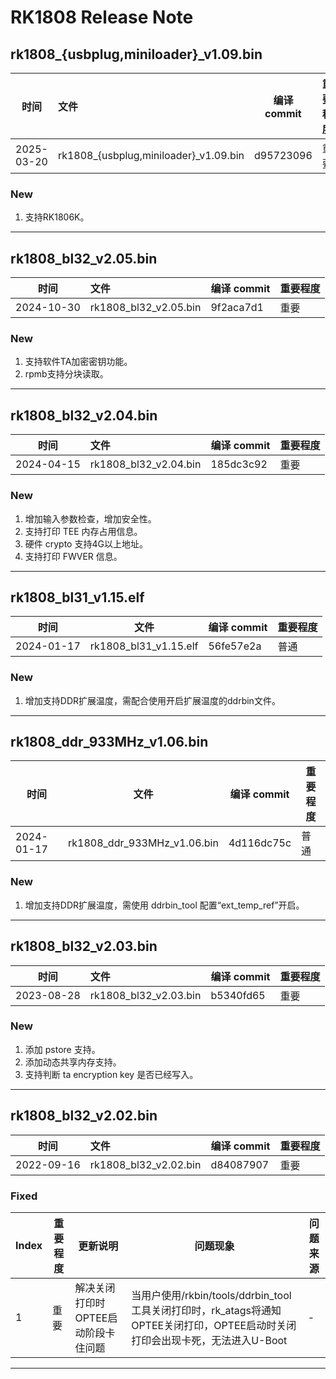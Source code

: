 # RK1808 Release Note

## rk1808_{usbplug,miniloader}_v1.09.bin

| 时间       | 文件                     | 编译 commit | 重要程度 |
| ---------- | :---------------------- | ----------- | -------- |
| 2025-03-20 | rk1808_{usbplug,miniloader}_v1.09.bin | d95723096 | 重要     |

### New

1. 支持RK1806K。

------

## rk1808_bl32_v2.05.bin

| 时间       | 文件                  | 编译 commit | 重要程度 |
| ---------- | :-------------------- | ----------- | -------- |
| 2024-10-30 | rk1808_bl32_v2.05.bin | 9f2aca7d1   | 重要     |

### New

1. 支持软件TA加密密钥功能。
2. rpmb支持分块读取。

------

## rk1808_bl32_v2.04.bin

| 时间       | 文件                  | 编译 commit | 重要程度 |
| ---------- | :-------------------- | ----------- | -------- |
| 2024-04-15 | rk1808_bl32_v2.04.bin | 185dc3c92   | 重要     |

### New

1. 增加输入参数检查，增加安全性。
2. 支持打印 TEE 内存占用信息。
2. 硬件 crypto 支持4G以上地址。
3. 支持打印 FWVER 信息。

------

## rk1808_bl31_v1.15.elf

| 时间       | 文件                  | 编译 commit | 重要程度 |
| ---------- | --------------------- | ----------- | -------- |
| 2024-01-17 | rk1808_bl31_v1.15.elf | 56fe57e2a   | 普通     |

### New

1. 增加支持DDR扩展温度，需配合使用开启扩展温度的ddrbin文件。

------

## rk1808_ddr_933MHz_v1.06.bin

| 时间       | 文件                        | 编译 commit | 重要程度 |
| ---------- | --------------------------- | ----------- | -------- |
| 2024-01-17 | rk1808_ddr_933MHz_v1.06.bin | 4d116dc75c  | 普通     |

### New

1. 增加支持DDR扩展温度，需使用 ddrbin_tool 配置“ext_temp_ref”开启。

------

## rk1808_bl32_v2.03.bin

| 时间       | 文件                  | 编译 commit | 重要程度 |
| ---------- | :-------------------- | ----------- | -------- |
| 2023-08-28 | rk1808_bl32_v2.03.bin | b5340fd65   | 重要     |

### New

1. 添加 pstore 支持。
2. 添加动态共享内存支持。
3. 支持判断 ta encryption key 是否已经写入。

------

## rk1808_bl32_v2.02.bin

| 时间       | 文件                  | 编译 commit | 重要程度 |
| ---------- | :-------------------- | ----------- | -------- |
| 2022-09-16 | rk1808_bl32_v2.02.bin | d84087907   | 重要     |

### Fixed

| Index | 重要程度 | 更新说明                            | 问题现象                                                     | 问题来源 |
| ----- | -------- | ----------------------------------- | ------------------------------------------------------------ | -------- |
| 1     | 重要     | 解决关闭打印时OPTEE启动阶段卡住问题 | 当用户使用/rkbin/tools/ddrbin_tool工具关闭打印时，rk_atags将通知OPTEE关闭打印，OPTEE启动时关闭打印会出现卡死，无法进入U-Boot | -        |

------

